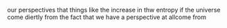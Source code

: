 our perspectives that things like the increase in thw entropy if the universe come diertly from the fact that we have a perspective at allcome from 